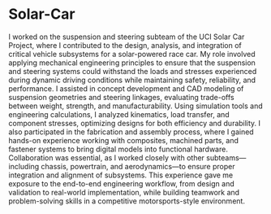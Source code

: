 # Solar-Car

I worked on the suspension and steering subteam of the UCI Solar Car Project, where I contributed to the design, analysis, and integration of critical vehicle subsystems for a solar-powered race car. My role involved applying mechanical engineering principles to ensure that the suspension and steering systems could withstand the loads and stresses experienced during dynamic driving conditions while maintaining safety, reliability, and performance. I assisted in concept development and CAD modeling of suspension geometries and steering linkages, evaluating trade-offs between weight, strength, and manufacturability. Using simulation tools and engineering calculations, I analyzed kinematics, load transfer, and component stresses, optimizing designs for both efficiency and durability. I also participated in the fabrication and assembly process, where I gained hands-on experience working with composites, machined parts, and fastener systems to bring digital models into functional hardware. Collaboration was essential, as I worked closely with other subteams—including chassis, powertrain, and aerodynamics—to ensure proper integration and alignment of subsystems. This experience gave me exposure to the end-to-end engineering workflow, from design and validation to real-world implementation, while building teamwork and problem-solving skills in a competitive motorsports-style environment.
